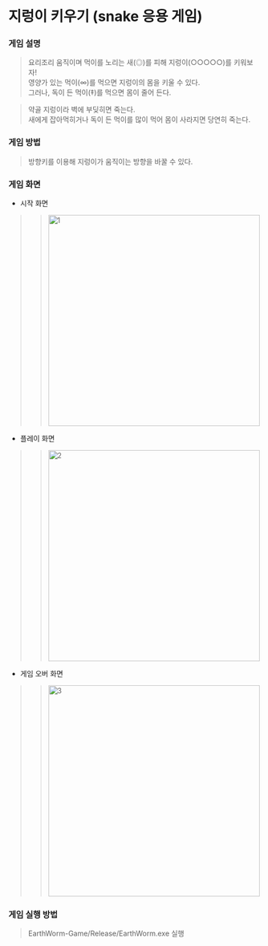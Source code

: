 # 지렁이 키우기 (snake 응용 게임)

### 게임 설명
>요리조리 움직이며 먹이를 노리는 새(◎)를 피해 지렁이(○○○○○)를 키워보자!  
>영양가 있는 먹이(∞)를 먹으면 지렁이의 몸을 키울 수 있다.  
>그러나, 독이 든 먹이(‡)를 먹으면 몸이 줄어 든다.

>약골 지렁이라 벽에 부딪히면 죽는다.  
>새에게 잡아먹히거나 독이 든 먹이를 많이 먹어 몸이 사라지면 당연히 죽는다.

### 게임 방법
>방향키를 이용해 지렁이가 움직이는 방향을 바꿀 수 있다.

  
### 게임 화면 
- 시작 화면
>><img width="421" alt="1" src="https://user-images.githubusercontent.com/38491112/79225127-3c985880-7e97-11ea-9c18-a6921307f033.png">

- 플레이 화면
>><img width="421" alt="2" src="https://user-images.githubusercontent.com/38491112/79225098-330ef080-7e97-11ea-8a3c-ca12296840ae.png">

- 게임 오버 화면
>><img width="421" alt="3" src="https://user-images.githubusercontent.com/38491112/79225103-34d8b400-7e97-11ea-9b0d-e27d50a9f475.png">

### 게임 실행 방법
>EarthWorm-Game/Release/EarthWorm.exe 실행
